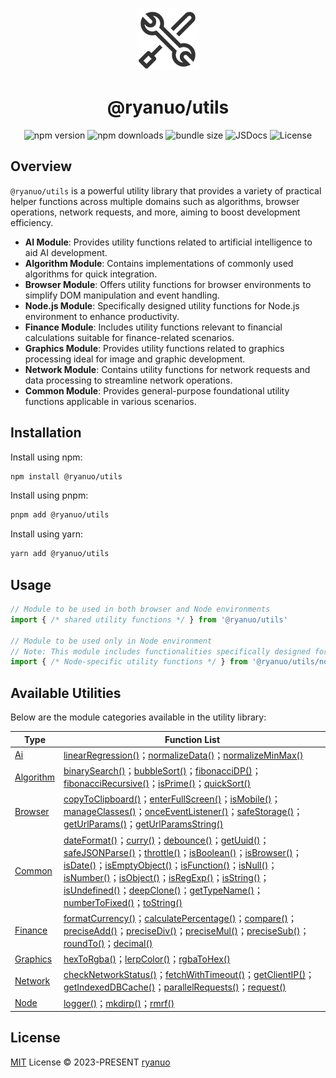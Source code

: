<p align="center">
<img src="https://raw.githubusercontent.com/ryanuo/utils/main/docs/public/utils.svg" style="width:100px;" />
</p>

<h1 align="center">@ryanuo/utils</h1>

<div align="center">
  <a href="https://npmjs.com/package/@ryanuo/utils" style="text-decoration: none;">
    <img src="https://img.shields.io/npm/v/@ryanuo/utils?style=flat&colorA=080f12&colorB=1fa669" alt="npm version">
  </a>
  <a href="https://npmjs.com/package/@ryanuo/utils" style="text-decoration: none;">
    <img src="https://img.shields.io/npm/dm/@ryanuo/utils?style=flat&colorA=080f12&colorB=1fa669" alt="npm downloads">
  </a>
  <a href="https://bundlephobia.com/result?p=@ryanuo/utils" style="text-decoration: none;">
    <img src="https://img.shields.io/bundlephobia/minzip/@ryanuo/utils?style=flat&colorA=080f12&colorB=1fa669&label=minzip" alt="bundle size">
  </a>
  <a href="https://www.jsdocs.io/package/@ryanuo/utils" style="text-decoration: none;">
    <img src="https://img.shields.io/badge/jsdocs-reference-080f12?style=flat&colorA=080f12&colorB=1fa669" alt="JSDocs">
  </a>
  <a href="https://github.com/ryanuo/utils/blob/main/LICENSE" style="text-decoration: none;">
    <img src="https://img.shields.io/github/license/ryanuo/utils.svg?style=flat&colorA=080f12&colorB=1fa669" alt="License">
  </a>
</div>

## Overview

`@ryanuo/utils` is a powerful utility library that provides a variety of practical helper functions across multiple domains such as algorithms, browser operations, network requests, and more, aiming to boost development efficiency.
- **AI Module**: Provides utility functions related to artificial intelligence to aid AI development.
- **Algorithm Module**: Contains implementations of commonly used algorithms for quick integration.
- **Browser Module**: Offers utility functions for browser environments to simplify DOM manipulation and event handling.
- **Node.js Module**: Specifically designed utility functions for Node.js environment to enhance productivity.
- **Finance Module**: Includes utility functions relevant to financial calculations suitable for finance-related scenarios.
- **Graphics Module**: Provides utility functions related to graphics processing ideal for image and graphic development.
- **Network Module**: Contains utility functions for network requests and data processing to streamline network operations.
- **Common Module**: Provides general-purpose foundational utility functions applicable in various scenarios.

## Installation

Install using npm:

```bash
npm install @ryanuo/utils
```

Install using pnpm:

```bash
pnpm add @ryanuo/utils
```

Install using yarn:

```bash
yarn add @ryanuo/utils
```

## Usage

```ts
// Module to be used in both browser and Node environments
import { /* shared utility functions */ } from '@ryanuo/utils'

// Module to be used only in Node environment
// Note: This module includes functionalities specifically designed for Node, such as file operations, network requests, etc.
import { /* Node-specific utility functions */ } from '@ryanuo/utils/node'
```

## Available Utilities

Below are the module categories available in the utility library:
<!-- auto utils start -->
| Type | Function List |
|------|----------------|
| [Ai](https://utils.ryanuo.cc/api/ai/) | [linearRegression()](https://utils.ryanuo.cc/api/ai/functions/linearRegression.html)；[normalizeData()](https://utils.ryanuo.cc/api/ai/functions/normalizeData.html)；[normalizeMinMax()](https://utils.ryanuo.cc/api/ai/functions/normalizeMinMax.html) |
| [Algorithm](https://utils.ryanuo.cc/api/algorithm/) | [binarySearch()](https://utils.ryanuo.cc/api/algorithm/functions/binarySearch.html)；[bubbleSort()](https://utils.ryanuo.cc/api/algorithm/functions/bubbleSort.html)；[fibonacciDP()](https://utils.ryanuo.cc/api/algorithm/functions/fibonacciDP.html)；[fibonacciRecursive()](https://utils.ryanuo.cc/api/algorithm/functions/fibonacciRecursive.html)；[isPrime()](https://utils.ryanuo.cc/api/algorithm/functions/isPrime.html)；[quickSort()](https://utils.ryanuo.cc/api/algorithm/functions/quickSort.html) |
| [Browser](https://utils.ryanuo.cc/api/browser/) | [copyToClipboard()](https://utils.ryanuo.cc/api/browser/functions/copyToClipboard.html)；[enterFullScreen()](https://utils.ryanuo.cc/api/browser/functions/enterFullScreen.html)；[isMobile()](https://utils.ryanuo.cc/api/browser/functions/isMobile.html)；[manageClasses()](https://utils.ryanuo.cc/api/browser/functions/manageClasses.html)；[onceEventListener()](https://utils.ryanuo.cc/api/browser/functions/onceEventListener.html)；[safeStorage()](https://utils.ryanuo.cc/api/browser/variables/safeStorage.html)；[getUrlParams()](https://utils.ryanuo.cc/api/browser/functions/getUrlParams.html)；[getUrlParamsString()](https://utils.ryanuo.cc/api/browser/functions/getUrlParamsString.html) |
| [Common](https://utils.ryanuo.cc/api/common/) | [dateFormat()](https://utils.ryanuo.cc/api/common/functions/dateFormat.html)；[curry()](https://utils.ryanuo.cc/api/common/functions/curry.html)；[debounce()](https://utils.ryanuo.cc/api/common/functions/debounce.html)；[getUuid()](https://utils.ryanuo.cc/api/common/functions/getUuid.html)；[safeJSONParse()](https://utils.ryanuo.cc/api/common/functions/safeJSONParse.html)；[throttle()](https://utils.ryanuo.cc/api/common/functions/throttle.html)；[isBoolean()](https://utils.ryanuo.cc/api/common/functions/isBoolean.html)；[isBrowser()](https://utils.ryanuo.cc/api/common/functions/isBrowser.html)；[isDate()](https://utils.ryanuo.cc/api/common/functions/isDate.html)；[isEmptyObject()](https://utils.ryanuo.cc/api/common/functions/isEmptyObject.html)；[isFunction()](https://utils.ryanuo.cc/api/common/functions/isFunction.html)；[isNull()](https://utils.ryanuo.cc/api/common/functions/isNull.html)；[isNumber()](https://utils.ryanuo.cc/api/common/functions/isNumber.html)；[isObject()](https://utils.ryanuo.cc/api/common/functions/isObject.html)；[isRegExp()](https://utils.ryanuo.cc/api/common/functions/isRegExp.html)；[isString()](https://utils.ryanuo.cc/api/common/functions/isString.html)；[isUndefined()](https://utils.ryanuo.cc/api/common/functions/isUndefined.html)；[deepClone()](https://utils.ryanuo.cc/api/common/functions/deepClone.html)；[getTypeName()](https://utils.ryanuo.cc/api/common/functions/getTypeName.html)；[numberToFixed()](https://utils.ryanuo.cc/api/common/functions/numberToFixed.html)；[toString()](https://utils.ryanuo.cc/api/common/functions/toString.html) |
| [Finance](https://utils.ryanuo.cc/api/finance/) | [formatCurrency()](https://utils.ryanuo.cc/api/finance/functions/formatCurrency.html)；[calculatePercentage()](https://utils.ryanuo.cc/api/finance/functions/calculatePercentage.html)；[compare()](https://utils.ryanuo.cc/api/finance/functions/compare.html)；[preciseAdd()](https://utils.ryanuo.cc/api/finance/functions/preciseAdd.html)；[preciseDiv()](https://utils.ryanuo.cc/api/finance/functions/preciseDiv.html)；[preciseMul()](https://utils.ryanuo.cc/api/finance/functions/preciseMul.html)；[preciseSub()](https://utils.ryanuo.cc/api/finance/functions/preciseSub.html)；[roundTo()](https://utils.ryanuo.cc/api/finance/functions/roundTo.html)；[decimal()](https://utils.ryanuo.cc/api/finance/variables/decimal.html) |
| [Graphics](https://utils.ryanuo.cc/api/graphics/) | [hexToRgba()](https://utils.ryanuo.cc/api/graphics/functions/hexToRgba.html)；[lerpColor()](https://utils.ryanuo.cc/api/graphics/functions/lerpColor.html)；[rgbaToHex()](https://utils.ryanuo.cc/api/graphics/functions/rgbaToHex.html) |
| [Network](https://utils.ryanuo.cc/api/network/) | [checkNetworkStatus()](https://utils.ryanuo.cc/api/network/functions/checkNetworkStatus.html)；[fetchWithTimeout()](https://utils.ryanuo.cc/api/network/functions/fetchWithTimeout.html)；[getClientIP()](https://utils.ryanuo.cc/api/network/functions/getClientIP.html)；[getIndexedDBCache()](https://utils.ryanuo.cc/api/network/functions/getIndexedDBCache.html)；[parallelRequests()](https://utils.ryanuo.cc/api/network/functions/parallelRequests.html)；[request()](https://utils.ryanuo.cc/api/network/functions/request.html) |
| [Node](https://utils.ryanuo.cc/api/node/) | [logger()](https://utils.ryanuo.cc/api/node/variables/logger.html)；[mkdirp()](https://utils.ryanuo.cc/api/node/functions/mkdirp.html)；[rmrf()](https://utils.ryanuo.cc/api/node/functions/rmrf.html) |
<!-- auto utils end -->

## License

[MIT](https://github.com/ryanuo/utils/blob/main/LICENSE) License © 2023-PRESENT [ryanuo](https://github.com/ryanuo)
